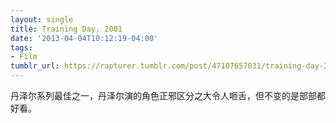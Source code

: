 ```yaml
---
layout: single
title: Training Day, 2001
date: '2013-04-04T10:12:19-04:00'
tags:
- Film
tumblr_url: https://rapturer.tumblr.com/post/47107657031/training-day-2001
---
```

丹泽尔系列最佳之一，丹泽尔演的角色正邪区分之大令人咂舌，但不变的是部部都好看。

